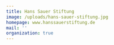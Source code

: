 ```yaml
---
title: Hans Sauer Stiftung
image: /uploads/hans-sauer-stiftung.jpg
homepage: www.hanssauerstiftung.de
mail: ''
organization: true
---
```


